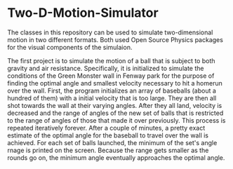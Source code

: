 # Two-D-Motion-Simulator
The classes in this repository can be used to simulate two-dimensional motion in two different formats. Both used Open Source 
Physics packages for the visual components of the simulaion. 

The first project is to simulate the motion of a ball that is subject to both gravity and air resistance. Specifically, it is
initialized to simulate the conditions of the Green Monster wall in Fenway park for the purpose of finding the optimal angle 
and smallest velocity necessary to hit a homerun over the wall. First, the program initializes an array of baseballs (about a 
hundred of them) with a initial velocity that is too large. They are then all shot towards the wall at their varying angles. 
After they all land, velocity is decreased and the range of angles of the new set of balls that is restricted to the range of 
angles of those that made it over previously. This process is repeated iteratively forever. After a couple of minutes, a pretty
exact estimate of the optimal angle for the baseball to travel over the wall is achieved. For each set of balls launched, the
minimum of the set's angle rnage is printed on the screen. Because the range gets smaller as the rounds go on, the minimum
angle eventually approaches the optimal angle.
